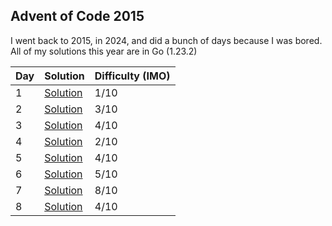 ## Advent of Code 2015

I went back to 2015, in 2024, and did a bunch of days because I was bored.
All of my solutions this year are in Go (1.23.2)

| Day | Solution                        | Difficulty (IMO) |
| --- | ------------------------------- | ---------------- |
| 1   | [Solution](/2015/day-1/main.go) | 1/10             |
| 2   | [Solution](/2015/day-2/main.go) | 3/10             |
| 3   | [Solution](/2015/day-3/main.go) | 4/10             |
| 4   | [Solution](/2015/day-4/main.go) | 2/10             |
| 5   | [Solution](/2015/day-5/main.go) | 4/10             |
| 6   | [Solution](/2015/day-6/main.go) | 5/10             |
| 7   | [Solution](/2015/day-7/main.go) | 8/10             |
| 8   | [Solution](/2015/day-8/main.go) | 4/10             |
